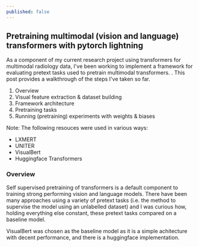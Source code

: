 ```yaml
---
published: false
---
```

## Pretraining multimodal (vision and language) transformers with pytorch lightning

As a component of my current research project using transformers for multimodal radiology data, I've been working to implement a framework for evaluating pretext tasks used to pretrain multimodal transformers. . This post provides a walkthrough of the steps I've taken so far.

1. Overview
2. Visual feature extraction & dataset building
3. Framework architecture
4. Pretraining tasks
5. Running (pretraining) experiments with weights & biases


Note: The following resouces were used in various ways:
- LXMERT
- UNITER
- VisualBert
- Huggingface Transformers

### Overview

Self supervised pretraining of transformers is a default component to training strong performing vision and language models. There have been many approaches using a variety of pretext tasks (i.e. the method to supervise the model using an unlabelled dataset) and I was curious how, holding everything else constant, these pretext tasks compared on a baseline model.

VisualBert was chosen as the baseline model as it is a simple achitecture with decent performance, and there is a huggingface implementation. 